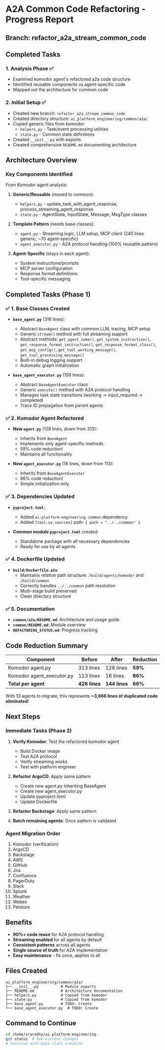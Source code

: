 # A2A Common Code Refactoring - Progress Report

## Branch: refactor_a2a_stream_common_code

## Completed Tasks

### 1. Analysis Phase ✅
- Examined komodor agent's refactored a2a code structure
- Identified reusable components vs agent-specific code
- Mapped out the architecture for common code

### 2. Initial Setup ✅
- Created new branch: `refactor_a2a_stream_common_code`
- Created directory structure: `ai_platform_engineering/common/a2a/`
- Copied generic files from komodor:
  - `helpers.py` - Task/event processing utilities
  - `state.py` - Common state definitions
- Created `__init__.py` with exports
- Created comprehensive `README.md` documenting architecture

## Architecture Overview

### Key Components Identified

From Komodor agent analysis:

1. **Generic/Reusable** (moved to common):
   - `helpers.py` - update_task_with_agent_response, process_streaming_agent_response
   - `state.py` - AgentState, InputState, Message, MsgType classes

2. **Template Pattern** (needs base classes):
   - `agent.py` - Streaming logic, LLM setup, MCP client (240 lines generic, ~70 agent-specific)
   - `agent_executor.py` - A2A protocol handling (100% reusable pattern)

3. **Agent-Specific** (stays in each agent):
   - System instructions/prompts
   - MCP server configuration
   - Response format definitions
   - Tool-specific messaging

## Completed Tasks (Phase 1)

### ✅ 1. Base Classes Created
- **`base_agent.py`** (316 lines):
  - Abstract `BaseAgent` class with common LLM, tracing, MCP setup
  - Generic `stream()` method with full streaming support
  - Abstract methods: `get_agent_name()`, `get_system_instruction()`, `get_response_format_instruction()`, `get_response_format_class()`, `get_mcp_config()`, `get_tool_working_message()`, `get_tool_processing_message()`
  - Built-in debug logging support
  - Automatic graph initialization

- **`base_agent_executor.py`** (158 lines):
  - Abstract `BaseAgentExecutor` class
  - Generic `execute()` method with A2A protocol handling
  - Manages task state transitions (working → input_required → completed)
  - Trace ID propagation from parent agents

### ✅ 2. Komodor Agent Refactored
- **New `agent.py`** (128 lines, down from 313):
  - Inherits from `BaseAgent`
  - Implements only agent-specific methods
  - 59% code reduction!
  - Maintains all functionality

- **New `agent_executor.py`** (16 lines, down from 113):
  - Inherits from `BaseAgentExecutor`
  - 86% code reduction!
  - Simple initialization only

### ✅ 3. Dependencies Updated
- **`pyproject.toml`**:
  - Added `ai-platform-engineering-common` dependency
  - Added `[tool.uv.sources]` path: `{ path = "../../common" }`
  
- **Common module `pyproject.toml`** created:
  - Standalone package with all necessary dependencies
  - Ready for use by all agents

### ✅ 4. Dockerfile Updated
- **`build/Dockerfile.a2a`**:
  - Maintains relative path structure: `/build/agents/komodor` and `/build/common`
  - Correctly handles `../../common` path resolution
  - Multi-stage build preserved
  - Clean directory structure

### ✅ 5. Documentation
- **`common/a2a/README.md`**: Architecture and usage guide
- **`common/README.md`**: Module overview
- **`REFACTORING_STATUS.md`**: Progress tracking

## Code Reduction Summary

| Component | Before | After | Reduction |
|-----------|--------|-------|-----------|
| Komodor agent.py | 313 lines | 128 lines | **59%** |
| Komodor agent_executor.py | 113 lines | 16 lines | **86%** |
| **Total per agent** | **426 lines** | **144 lines** | **66%** |

With 13 agents to migrate, this represents **~3,666 lines of duplicated code eliminated**!

## Next Steps

### Immediate Tasks (Phase 2)

1. **Verify Komodor**: Test the refactored komodor agent
   - Build Docker image
   - Test A2A protocol
   - Verify streaming works
   - Test with platform engineer

2. **Refactor ArgoCD**: Apply same pattern
   - Create new agent.py inheriting BaseAgent
   - Create new agent_executor.py
   - Update pyproject.toml
   - Update Dockerfile

3. **Refactor Backstage**: Apply same pattern

4. **Batch remaining agents**: Once pattern is validated

### Agent Migration Order
1. Komodor (verification)
2. ArgoCD
3. Backstage
4. AWS
5. GitHub
6. Jira
7. Confluence
8. PagerDuty
9. Slack
10. Splunk
11. Weather
12. Webex
13. Petstore

## Benefits

- **90%+ code reuse** for A2A protocol handling
- **Streaming enabled** for all agents by default
- **Consistent patterns** across all agents
- **Single source of truth** for A2A implementation
- **Easy maintenance** - fix once, applies to all

## Files Created

```
ai_platform_engineering/common/a2a/
├── __init__.py          # Module exports
├── README.md            # Architecture documentation
├── helpers.py           # Copied from komodor
├── state.py             # Copied from komodor
├── base_agent.py        # TODO: Create
└── base_agent_executor.py  # TODO: Create
```

## Command to Continue

```bash
cd /home/sraradhy/ai-platform-engineering
git status  # See current changes
# Continue with base class creation
```

